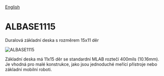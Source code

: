 
[English](./README.md)
<!--- module --->
# ALBASE1115
<!--- Emodule --->

<!--- subtitle --->Duralová základní deska s rozměrem 15x11 děr<!--- Esubtitle --->

![ALBASE1115](/doc/img/ALBASE1115_QRcode.png)

<!--- description --->Základní deska má 11x15 děr se standardní MLAB roztečí 400mils (10.16mm). Je vhodná pro malé konstrukce, jako jsou jednoduché meřící přístroje nebo základní mobilní roboti. <!--- Edescription --->
            